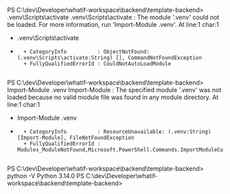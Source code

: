 
PS C:\dev\Developer\whatif-workspace\backend\template-backend> .venv\Scripts\activate
.venv\Scripts\activate : The module '.venv' could not be loaded. For more information, run 'Import-Module .venv'.
At line:1 char:1
+ .venv\Scripts\activate
+ ~~~~~~~~~~~~~~~~~~~~~~
    + CategoryInfo          : ObjectNotFound: (.venv\Scripts\activate:String) [], CommandNotFoundException
    + FullyQualifiedErrorId : CouldNotAutoLoadModule
 
PS C:\dev\Developer\whatif-workspace\backend\template-backend> Import-Module .venv
Import-Module : The specified module '.venv' was not loaded because no valid module file was found in any module directory.
At line:1 char:1
+ Import-Module .venv
+ ~~~~~~~~~~~~~~~~~~~
    + CategoryInfo          : ResourceUnavailable: (.venv:String) [Import-Module], FileNotFoundException
    + FullyQualifiedErrorId : Modules_ModuleNotFound,Microsoft.PowerShell.Commands.ImportModuleCommand
 
PS C:\dev\Developer\whatif-workspace\backend\template-backend> python -V
Python 3.14.0
PS C:\dev\Developer\whatif-workspace\backend\template-backend>
